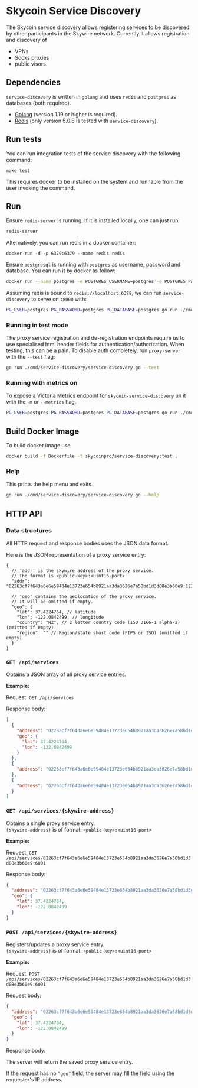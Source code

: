# Skycoin Service Discovery

The Skycoin service discovery allows registering services to be discovered by other participants in the Skywire network. Currently it allows registration 
and discovery of 

- VPNs
- Socks proxies
- public visors

## Dependencies

`service-discovery` is written in `golang` and uses `redis` and `postgres` as databases (both required).

- [Golang](https://golang.org/) (version 1.19 or higher is required).
- [Redis](https://redis.io/) (only version 5.0.8 is tested with `service-discovery`).

## Run tests

You can run integration tests of the service discovery with the following command:

```
make test
```

This requires docker to be installed on the system and runnable from the user invoking the command.

## Run

Ensure `redis-server` is running. If it is installed locally, one can just run:

```bash
redis-server
```

Alternatively, you can run redis in a docker container:

```
docker run -d -p 6379:6379 --name redis redis
```

Ensure `postgresql` is running with `postgres` as username, password and database. You can run it by docker as follow:
```bash
docker run --name postgres -e POSTGRES_USERNAME=postgres -e POSTGRES_PASSWORD=postgres -e POSTGRES_DATABASE=postgres -p 5432:5432 -d postgres
```

Assuming redis is bound to `redis://localhost:6379`, we can run `service-discovery` to serve on `:8000` with:

```bash
PG_USER=postgres PG_PASSWORD=postgres PG_DATABASE=postgres go run ./cmd/service-discovery/service-discovery.go --redis="redis://localhost:6379" --addr=":8000"
```

### Running in test mode

The proxy service registration and de-registration endpoints require us to use specialised html header fields for authentication/authorization. When testing, this can be a pain. To disable auth completely, run `proxy-server` with the `--test` flag:

```bash 
go run ./cmd/service-discovery/service-discovery.go --test
```

### Running with metrics on
To expose a Victoria Metrics endpoint for `skycoin-service-discovery` un it with the `-m` or `--metrics` flag.
```bash
PG_USER=postgres PG_PASSWORD=postgres PG_DATABASE=postgres go run ./cmd/service-discovery/service-discovery.go -m localhost:9099
```

## Build Docker Image
To build docker image use
```bash
docker build -f Dockerfile -t skycoinpro/service-discovery:test .
```

### Help

This prints the help menu and exits.
```bash
go run ./cmd/service-discovery/service-discovery.go --help
```

## HTTP API

### Data structures

All HTTP request and response bodies uses the JSON data format.

Here is the JSON representation of a proxy service entry:

```json5
{
  // 'addr' is the skywire address of the proxy service.
  // The format is <public-key>:<uint16-port>
  "addr": "02263cf7f643a6e6e59484e13723e654b8921aa3da3626e7a58bd1d3d08e3b60e9:1234",

  // 'geo' contains the geolocation of the proxy service.
  // It will be omitted if empty.
  "geo": {
    "lat": 37.4224764, // latitude
    "lon": -122.0842499, // longitude
    "country": "NZ", // 2 letter country code (ISO 3166-1 alpha-2) (omitted if empty)
    "region": "" // Region/state short code (FIPS or ISO) (omitted if empty)
  }
}
```

### `GET /api/services`

Obtains a JSON array of all proxy service entries.

**Example:**

Request: `GET /api/services`

Response body:
```json
[
  {
    "address": "02263cf7f643a6e6e59484e13723e654b8921aa3da3626e7a58bd1d3d08e3b60e9:6001",
    "geo": {
      "lat": 37.4224764,
      "lon": -122.0842499
    }    
  },
  {
    "address": "02263cf7f643a6e6e59484e13723e654b8921aa3da3626e7a58bd1d3d08e3b60e9:6002"
  },
  {
    "address": "02263cf7f643a6e6e59484e13723e654b8921aa3da3626e7a58bd1d3d08e3b60e9:6003"
  }
]
```

### `GET /api/services/{skywire-address}`

Obtains a single proxy service entry.<br>
`{skywire-address}` is of format: `<public-key>:<uint16-port>`

**Example:**

Request: `GET /api/services/02263cf7f643a6e6e59484e13723e654b8921aa3da3626e7a58bd1d3d08e3b60e9:6001`

Response body:
```json
{
  "address": "02263cf7f643a6e6e59484e13723e654b8921aa3da3626e7a58bd1d3d08e3b60e9:6001",
  "geo": {
    "lat": 37.4224764,
    "lon": -122.0842499
  }    
}
```

### `POST /api/services/{skywire-address}`

Registers/updates a proxy service entry.<br>
`{skywire-address}` is of format: `<public-key>:<uint16-port>`

**Example:**

Request: `POST /api/services/02263cf7f643a6e6e59484e13723e654b8921aa3da3626e7a58bd1d3d08e3b60e9:6001`

Request body:
```json
{
  "address": "02263cf7f643a6e6e59484e13723e654b8921aa3da3626e7a58bd1d3d08e3b60e9:6001",
  "geo": {
    "lat": 37.4224764,
    "lon": -122.0842499
  }    
}
```

Response body:

The server will return the saved proxy service entry.

If the request has no `"geo"` field, the server may fill the field using the requester's IP address.
